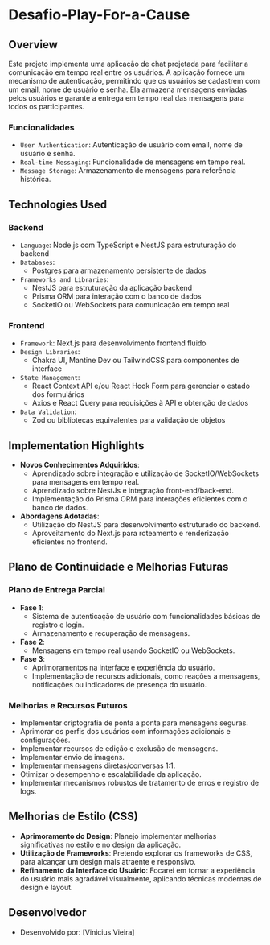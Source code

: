 # Desafio-Play-For-a-Cause


## Overview
Este projeto implementa uma aplicação de chat projetada para facilitar a comunicação em tempo real entre os usuários. A aplicação fornece um mecanismo de autenticação, permitindo que os usuários se cadastrem com um email, nome de usuário e senha. Ela armazena mensagens enviadas pelos usuários e garante a entrega em tempo real das mensagens para todos os participantes.

### Funcionalidades
- `User Authentication`: Autenticação de usuário com email, nome de usuário e senha.
- `Real-time Messaging`: Funcionalidade de mensagens em tempo real.
- `Message Storage`: Armazenamento de mensagens para referência histórica.

## Technologies Used
### Backend
- `Language`: Node.js com TypeScript e NestJS para estruturação do backend
- `Databases`:
  - Postgres para armazenamento persistente de dados
- `Frameworks and Libraries`:
  - NestJS para estruturação da aplicação backend
  - Prisma ORM para interação com o banco de dados
  - SocketIO ou WebSockets para comunicação em tempo real

### Frontend
- `Framework`: Next.js para desenvolvimento frontend fluido
- `Design Libraries`:
  - Chakra UI, Mantine Dev ou TailwindCSS para componentes de interface
- `State Management`:
  - React Context API e/ou React Hook Form para gerenciar o estado dos formulários
  - Axios e React Query para requisições à API e obtenção de dados
- `Data Validation`:
  - Zod ou bibliotecas equivalentes para validação de objetos

## Implementation Highlights
- **Novos Conhecimentos Adquiridos**:
  - Aprendizado sobre integração e utilização de SocketIO/WebSockets para mensagens em tempo real.
  - Aprendizado sobre NestJs e integração front-end/back-end.
  - Implementação do Prisma ORM para interações eficientes com o banco de dados.
- **Abordagens Adotadas**:
  - Utilização do NestJS para desenvolvimento estruturado do backend.
  - Aproveitamento do Next.js para roteamento e renderização eficientes no frontend.

## Plano de Continuidade e Melhorias Futuras
### Plano de Entrega Parcial
- **Fase 1**:
  - Sistema de autenticação de usuário com funcionalidades básicas de registro e login.
  - Armazenamento e recuperação de mensagens.
- **Fase 2**:
  - Mensagens em tempo real usando SocketIO ou WebSockets.
- **Fase 3**:
  - Aprimoramentos na interface e experiência do usuário.
  - Implementação de recursos adicionais, como reações a mensagens, notificações ou indicadores de presença do usuário.

### Melhorias e Recursos Futuros
- Implementar criptografia de ponta a ponta para mensagens seguras.
- Aprimorar os perfis dos usuários com informações adicionais e configurações.
- Implementar recursos de edição e exclusão de mensagens.
- Implementar envio de imagens.
- Implementar mensagens diretas/conversas 1:1.
- Otimizar o desempenho e escalabilidade da aplicação.
- Implementar mecanismos robustos de tratamento de erros e registro de logs.

## Melhorias de Estilo (CSS)
- **Aprimoramento do Design**: Planejo implementar melhorias significativas no estilo e no design da aplicação.
- **Utilização de Frameworks**: Pretendo explorar os frameworks de CSS, para alcançar um design mais atraente e responsivo.
- **Refinamento da Interface do Usuário**: Focarei em tornar a experiência do usuário mais agradável visualmente, aplicando técnicas modernas de design e layout.


## Desenvolvedor
- Desenvolvido por: [Vinicius Vieira]
